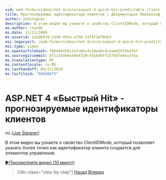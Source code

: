 ```yaml
---
uid: web-forms/videos/net-4/core/aspnet-4-quick-hit-predictable-client-ids
title: Прогнозируемые идентификаторы клиентов | Документация Майкрософт
author: JoeStagner
description: В этом видео вы узнаете о свойство ClientIDMode, который позволяет указать более точно как идентификатор клиента создается для элементов управления.
ms.author: riande
ms.date: 11/11/2009
ms.assetid: 1a5db019-2349-49fa-a750-53f8f26f94b3
msc.legacyurl: /web-forms/videos/net-4/core/aspnet-4-quick-hit-predictable-client-ids
msc.type: video
ms.openlocfilehash: f06dd645811e7c6bc4c5dea8cdceae629756e7bf
ms.sourcegitcommit: 0f1119340e4464720cfd16d0ff15764746ea1fea
ms.translationtype: MT
ms.contentlocale: ru-RU
ms.lasthandoff: 04/17/2019
ms.locfileid: "59420475"
---
```

# <a name="aspnet-4-quick-hit---predictable-client-ids"></a>ASP.NET 4 «Быстрый Hit» - прогнозируемые идентификаторы клиентов

по [(Joe Stagner)](https://github.com/JoeStagner)

В этом видео вы узнаете о свойство ClientIDMode, который позволяет указать более точно как идентификатор клиента создается для элементов управления. 

[&#9654;Просмотрите видео (10 минут)](https://channel9.msdn.com/Blogs/ASP-NET-Site-Videos/aspnet-4-quick-hit-predictable-client-ids)

> [!div class="step-by-step"]
> [Назад](aspnet-4-quick-hit-clean-webconfig-files.md)
> [Вперед](aspnet-4-quick-hit-the-htmlencoder-utility-method.md)
